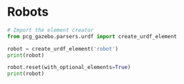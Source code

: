 
# Robots


```python
# Import the element creator
from pcg_gazebo.parsers.urdf import create_urdf_element
```


```python
robot = create_urdf_element('robot')
print(robot)
```


```python
robot.reset(with_optional_elements=True)
print(robot)
```
